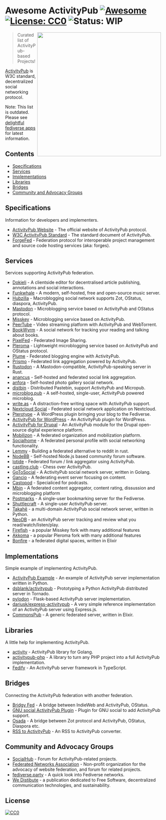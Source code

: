 # Awesome ActivityPub [![Awesome](https://awesome.re/badge.svg)](https://awesome.re) [![License: CC0](https://img.shields.io/badge/License-CC0-lightgrey.svg)](https://creativecommons.org/publicdomain/zero/1.0/) ![Status: WIP](https://img.shields.io/badge/status-WIP-red.svg)

[<img src="https://rawgit.com/BasixKOR/awesome-activitypub/master/ActivityPub-logo.svg" align="right" width="400">](https://activitypub.rocks/)

> Curated list of ActivityPub-based Projects!

[ActivityPub](https://www.w3.org/TR/activitypub/) is W3C standard, decentralized social networking protocol.

Note: This list is outdated. Please see [delightful fediverse apps](https://codeberg.org/fediverse/delightful-fediverse-apps) for latest information.

## Contents
* [Specifications](#specifications)
* [Services](#services)
* [Implementations](#implementations)
* [Libraries](#libraries)
* [Bridges](#bridges)
* [Community and Advocacy Groups](#community)

## Specifications
Information for developers and implementers.

* [ActivityPub Website](https://activitypub.rocks/) - The official website of ActivityPub protocol.
* [W3C ActivityPub Standard](https://www.w3.org/TR/activitypub/) - The standard document of ActivityPub.
* [ForgeFed](https://forgefed.peers.community/) - Federation protocol for interoperable project management and source code hosting services (aka: forges).

## Services
Services supporting ActivityPub federation.

* [Dokieli](https://dokie.li/#introduction) - A clientside editor for decentralised article publishing, annotations and social interactions.
* [Funkwhale](https://funkwhale.audio/) - A modern, self-hosted, free and open-source music server.
* [Hubzilla](https://project.hubzilla.org) - Macroblogging social network supports Zot, OStatus, diaspora, ActivityPub.
* [Mastodon](https://joinmastodon.org/) - Microblogging service based on ActivityPub and OStatus protocol.
* [Misskey](https://github.com/syuilo/misskey) - Microblogging service based on ActivityPub.
* [PeerTube](https://github.com/Chocobozzz/PeerTube) - Video streaming platform with ActivityPub and WebTorrent.
* [BookWyrm](https://joinbookwyrm.com/) - A social network for tracking your reading and talking about books.
* [PixelFed](https://pixelfed.org/) - Federated Image Sharing.
* [Pleroma](https://pleroma.social/) - Lightweight microblogging service based on ActivityPub and OStatus protocol.
* [Plume](https://github.com/Plume-org/Plume) - Federated blogging engine with ActivityPub.
* [Prismo](https://gitlab.com/mbajur/prismo) - Federated link aggregation powered by ActivityPub.
* [Rustodon](https://github.com/rustodon/rustodon) - A Mastodon-compatible, ActivityPub-speaking server in Rust.
* [anancus](https://gitlab.com/tuxether/anancus) - Self-hosted and federated social link aggregation.
* [anfora](https://github.com/anforaProject/anfora) - Self-hosted photo gallery social network.
* [distbin](https://distbin.com/about) - Distributed Pastebin, support ActivityPub and Micropub.
* [microblog.pub](https://microblog.pub/) - A self-hosted, single-user, ActivityPub powered microblog.
* [write.as](https://write.as/about) - A distraction-free writing space with ActivityPub support.
* [Nextcloud Social](https://github.com/nextcloud/social) - Federated social network application on Nextcloud.
* [Pterotype](https://getpterotype.com/) - A WordPress plugin bringing your blog to the Fediverse.
* [ActivityPub for WordPress](https://wordpress.org/plugins/activitypub/) - An ActivityPub plugin for WordPress.
* [ActivityPub for Drupal](https://www.drupal.org/project/activitypub) - An ActivityPub module for the Drupal open-source digital experience platform.
* [Mobilizon](https://joinmobilizon.org/en/) - A federated organization and mobilization platform.
* [Socialhome](https://socialhome.network/) - A federated personal profile with social networking functionality. 
* [Lemmy](https://github.com/dessalines/lemmy) - Building a federated alternative to reddit in rust.
* [NodeBB](https://nodebb.org) - Self-hosted Node.js based community forum software.
* [lotide](https://sr.ht/~vpzom/lotide/) - Federated forum / link aggregator using ActivityPub.
* [castling.club](https://castling.club/) - Chess over ActivityPub.
* [GoToSocial](https://github.com/superseriousbusiness/gotosocial) - A ActivityPub social network server, written in Golang.
* [Gancio](https://gancio.org) - A federating event server focusing on content.
* [Castopod](https://castopod.org) - Specialiced for podcasts.
* [Mbin](https://github.com/MbinOrg/mbin) - A federated content aggregator, content rating, dissussion and microblogging platform
* [Postmarks](https://github.com/ckolderup/postmarks) - A single-user bookmarking server for the Fediverse.
* [Shuttlecraft](https://github.com/benbrown/shuttlecraft) - A single-user ActivityPub server.
* [Takahē](https://github.com/jointakahe/takahe) - a multi-domain ActivityPub social network server, written in Python.
* [NeoDB](https://github.com/neodb-social/neodb) - an ActivityPub server tracking and review what you read/watch/listen/play.
* [Firefish](https://firefish.dev/firefish/firefish) - a popular Misskey fork with many additional features
* [Akkoma](https://akkoma.dev/AkkomaGang/akkoma/) - a popular Pleroma fork with many additional features
* [Bonfire](https://github.com/bonfire-networks/bonfire-app) - a federated digital spaces, written in Elixir 

## Implementations
Simple example of implementing ActivityPub.

* [ActivityPub Example](https://github.com/tOkeshu/activitypub-example) - An example of ActivityPub server implementation written in Python.
* [dsblank/activitypub](https://github.com/dsblank/activitypub) - Prototyping a Python ActivityPub distributed server in Tornado.
* [pylodon](https://github.com/rowanlupton/pylodon) - Flask-based ActivityPub server implementation.
* [dariusk/express-activitypub](https://github.com/dariusk/express-activitypub) - A very simple reference implementation of an ActivityPub server using Express.js.
* [CommonsPub](https://commonspub.org/) - A generic federated server, written in Elixir.

## Libraries
A little help for implementing ActivityPub.

* [activity](https://github.com/go-fed/activity) - ActivityPub library for Golang.
* [activitypub-php](https://github.com/pterotype-project/activitypub-php) - A library to turn any PHP project into a full ActivityPub implementation.
* [Fedify](https://fedify.dev/) - An ActivityPub server framework in TypeScript.

## Bridges
Connecting the ActivityPub federation with another federation.

* [Bridgy Fed](https://github.com/snarfed/bridgy-fed) - A bridge between IndieWeb and ActivityPub, OStatus.
* [GNU social ActivityPub Plugin](https://notabug.org/diogo/gnu-social/src/nightly/plugins/ActivityPub) - Plugin for GNU social to add ActivityPub support.
* [Osada](https://macgirvin.com/wiki/mike/Osada/Home) - A bridge between Zot protocol and ActivityPub, OStatus, Diaspora etc.
* [RSS to ActivityPub](https://github.com/dariusk/rss-to-activitypub) - An RSS to ActivityPub converter. 

## Community and Advocacy Groups

* [SocialHub](https://socialhub.activitypub.rocks/) - Forum for ActivityPub-related projects.
* [Federated Networks Association](https://talk.feneas.org/) - Non-profit organization for the advocacy of website federation, and forum for related projects.
* [fediverse.party](https://fediverse.party/) - A quick look into Fediverse networks.
* [We Distibute](https://wedistribute.org/) - a publication dedicated to Free Software, decentralized communication technologies, and sustainability.

## License

[![CC0](http://mirrors.creativecommons.org/presskit/buttons/88x31/svg/cc-zero.svg)](https://creativecommons.org/publicdomain/zero/1.0/)
